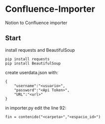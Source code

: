 # Confluence-Importer
Notion to Confluence importer
## Start
install requests and BeautifulSoup
```
pip install requests
pip install BeautifulSoup
```
create userdata.json with:
```
{
    "username":"<usuario>",
    "password":"<Api Token>",
    "URL":"<url>"
}
```
in importer.py edit the line 92:
```
fin = contenido("<carpeta>","<espacio_id>")
```